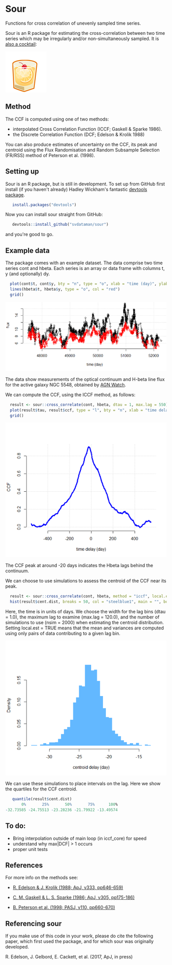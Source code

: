 # Sour
Functions for cross correlation of unevenly sampled time series.

Sour is an R package for estimating the cross-correlation between
two time series which may be irregularly and/or non-simultaneously sampled. It
is [also a cocktail](https://en.wikipedia.org/wiki/Whiskey_sour): 

![example](figs/Whiskey-Sour-icon.png)

## Method

The CCF is computed using one of two methods:
* interpolated Cross Correlation Function (ICCF; Gaskell & Sparke 1986). 
* the Discrete Correlation Function (DCF; Edelson & Krolik 1988)

You can also produce estimates of uncertainty on the CCF, its peak and centroid
using the Flux Randomisation and Random Subsample Selection (FR/RSS) method of
Peterson et al. (1998).

## Setting up

Sour is an R package, but is still in development. To set up from GitHub first install (if you haven't already) Hadley Wickham's fantastic [devtools package](http://r-pkgs.had.co.nz/).
```R
   install.packages("devtools")
```
Now you can install sour straight from GitHub:
```R
   devtools::install_github("svdataman/sour")
```
and you're good to go.

## Example data

The package comes with an example dataset. The data comprise two time series cont and hbeta. Each series is an array or data frame with columns t, y (and optionally) dy. 
```R
  plot(cont$t, cont$y, bty = "n", type = "o", xlab = "time (day)", ylab = "flux")
  lines(hbeta$t, hbeta$y, type = "o", col = "red")
  grid()
```

![example](figs/ngc5548_data.png)

The data show measurements of the optical continuum and H-beta line flux for the
active galaxy NGC 5548, obtained by [AGN
Watch](http://www.astronomy.ohio-state.edu/~agnwatch/n5548/lcv/). 

We can compute the CCF, using the ICCF method, as follows:

```R
  result <- sour::cross_correlate(cont, hbeta, dtau = 1, max.lag = 550)
  plot(result$tau, result$ccf, type = "l", bty = "n", xlab = "time delay", ylab = "CCF")
  grid()
```

![example](figs/ngc5548.png)

The CCF peak at around -20 days indicates the Hbeta lags behind the continuum.

We can choose to use simulations to assess the centroid of the CCF near its peak.

```R
  result <- sour::cross_correlate(cont, hbeta, method = "iccf", local.est = TRUE, dtau = 1, nsim = 2000, max.lag = 120)
  hist(result$cent.dist, breaks = 50, col = "steelblue1", main = "", border = NA, prob = TRUE, xlab = "centroid delay (day)")
```

Here, the time is in units of days. We choose the width for the lag bins (dtau =
1.0), the maximum lag to examine (max.lag = 120.0), and the number of
simulations to use (nsim = 2000) when estimating the centroid distribution.
Setting local.est = TRUE means that the mean and variances are computed using
only pairs of data contributing to a given lag bin.

![example](figs/centroid_dist.png)

We can use these simulations to place intervals on the lag. Here we show the quartiles for the CCF centroid.

```R
   quantile(result$cent.dist)
       0%       25%       50%       75%      100% 
-32.73585 -24.75513 -23.28236 -21.79922 -13.49574 
```

## To do:
 * Bring interpolation outside of main loop (in iccf_core) for speed
 * understand why max|DCF| > 1 occurs 
 * proper unit tests

## References

For more info on the methods see:

* [R. Edelson & J. Krolik (1988; ApJ, v333, pp646-659)](http://adsabs.harvard.edu/abs/1988ApJ...333..646E)

* [C. M. Gaskell & L. S. Sparke (1986; ApJ, v305, pp175-186)](http://adsabs.harvard.edu/abs/1986ApJ...305..175G)

* [B. Peterson et al. (1998; PASJ, v110, pp660-670)](http://adsabs.harvard.edu/abs/1998PASP..110..660P)

## Referencing sour

If you make use of this code in your work, please do cite the following paper,
which first used the package, and for which sour was originally developed.

R. Edelson, J. Gelbord, E. Cackett, et al. (2017, ApJ, in press)